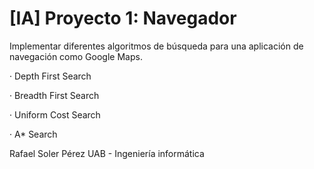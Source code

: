 # [IA] Proyecto 1: Navegador
Implementar diferentes algoritmos de búsqueda para una aplicación de navegación como Google Maps.
  
  · Depth First Search
  
  · Breadth First Search
  
  · Uniform Cost Search
  
  · A* Search
  
  
Rafael Soler Pérez
UAB - Ingeniería informática
